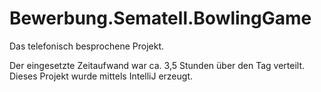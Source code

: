 # Bewerbung.Sematell.BowlingGame
Das telefonisch besprochene Projekt.

Der eingesetzte Zeitaufwand war ca. 3,5 Stunden über den Tag verteilt.
Dieses Projekt wurde mittels IntelliJ erzeugt.

